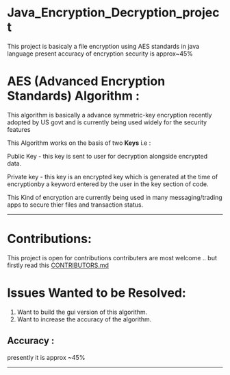 # Java_Encryption_Decryption_project

This project is basicaly  a file encryption using AES standards in java language
present accuracy of encryption security is approx~45% 

# AES (Advanced Encryption Standards) Algorithm :

This algorithm is basically a advance symmetric-key encryption recently adopted by US govt and is currently being used widely for the security features

This Algorithm works on the basis of two **Keys** i.e : 

Public Key - this key is sent to user for decryption alongside encrypted data.

Private key - this key is an encrypted key which is generated at the time of encryptionby a keyword entered by the user in the key section of code.

This Kind of encryption are currently being used in many messaging/trading apps to secure thier files and transaction status.

--------------------------------------------------------------------------------

# Contributions:
This project is open for contributions
contributers are most welcome .. but firstly read this [CONTRIBUTORS.md](https://github.com/priyansh19/Java_Encryption_Decryption_project/blob/master/CONTRIBUTION.md)

# Issues Wanted to be Resolved:

1. Want to build the gui version of this algorithm.
2. Want to increase the accuracy of the algorithm.
 
 
## Accuracy : 

presently it is approx ~45%

--------------------------------------------------------------------------------
